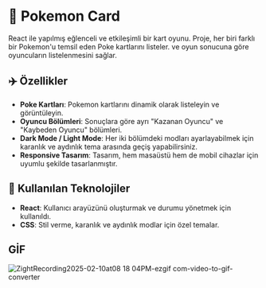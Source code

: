 # 🤩 Pokemon Card
React ile yapılmış eğlenceli ve etkileşimli bir kart oyunu. Proje, her biri farklı bir Pokemon'u temsil eden Poke kartlarını listeler. ve oyun sonucuna göre oyuncuların listelenmesini sağlar. 

## ✈️ Özellikler
- **Poke Kartları**: Pokemon kartlarını dinamik olarak listeleyin ve görüntüleyin.
- **Oyuncu Bölümleri**: Sonuçlara göre ayrı "Kazanan Oyuncu" ve "Kaybeden Oyuncu" bölümleri.
- **Dark Mode / Light Mode**: Her iki bölümdeki modları ayarlayabilmek için karanlık ve aydınlık tema arasında geçiş yapabilirsiniz.
- **Responsive Tasarım**: Tasarım, hem masaüstü hem de mobil cihazlar için uyumlu şekilde tasarlanmıştır.

## 🚀 Kullanılan Teknolojiler
- **React**: Kullanıcı arayüzünü oluşturmak ve durumu yönetmek için kullanıldı.
- **CSS**: Stil verme, karanlık ve aydınlık modlar için özel temalar.

## GİF
![ZightRecording2025-02-10at08 18 04PM-ezgif com-video-to-gif-converter](https://github.com/user-attachments/assets/eb7e7a7d-2fee-4e78-9eb2-f5d778769860)


